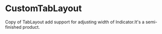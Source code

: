 # CustomTabLayout
Copy of TabLayout add support for adjusting width of Indicator.It's a semi-finished product.
